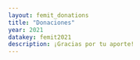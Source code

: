 ```yaml
---
layout: femit_donations
title: "Donaciones"
year: 2021
datakey: femit2021
description: ¡Gracias por tu aporte!
---
```

